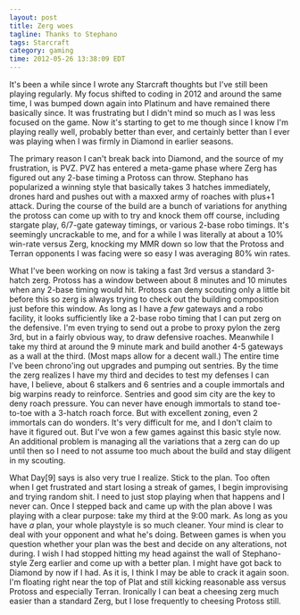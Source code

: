 ```yaml
---
layout: post
title: Zerg woes
tagline: Thanks to Stephano
tags: Starcraft
category: gaming
time: 2012-05-26 13:38:09 EDT
---
```


It's been a while since I wrote any Starcraft thoughts but I've still been playing regularly. My focus shifted to coding in 2012 and around the same time, I was bumped down again into Platinum and have remained there basically since. It was frustrating but I didn't mind so much as I was less focused on the game. Now it's starting to get to me though since I know I'm playing really well, probably better than ever, and certainly better than I ever was playing when I was firmly in Diamond in earlier seasons.

The primary reason I can't break back into Diamond, and the source of my frustration, is PVZ. PVZ has entered a meta-game phase where Zerg has figured out any 2-base timing a Protoss can throw. Stephano has popularized a winning style that basically takes 3 hatches immediately, drones hard and pushes out with a maxxed army of roaches with plus+1 attack. During the course of the build are a bunch of variations for anything the protoss can come up with to try and knock them off course, including stargate play, 6/7-gate gateway timings, or various 2-base robo timings. It's seemingly uncrackable to me, and for a while I was literally at about a 10% win-rate versus Zerg, knocking my MMR down so low that the Protoss and Terran opponents I was facing were so easy I was averaging 80% win rates.

What I've been working on now is taking a fast 3rd versus a standard 3-hatch zerg. Protoss has a window between about 8 minutes and 10 minutes when any 2-base timing would hit. Protoss can deny scouting only a little bit before this so zerg is always trying to check out the building composition just before this window. As long as I have a _few_ gateways and a robo facility, it looks sufficiently like a 2-base robo timing that I can put zerg on the defensive. I'm even trying to send out a probe to proxy pylon the zerg 3rd, but in a fairly obvious way, to draw defensive roaches. Meanwhile I take my third at around the 9 minute mark and build another 4-5 gateways as a wall at the third. (Most maps allow for a decent wall.) The entire time I've been chrono'ing out upgrades and pumping out sentries. By the time the zerg realizes I have my third and decides to test my defenses I can have, I believe, about 6 stalkers and 6 sentries and a couple immortals and big warpins ready to reinforce. Sentries and good sim city are the key to deny roach pressure. You can never have enough immortals to stand toe-to-toe with a 3-hatch roach force. But with excellent zoning, even 2 immortals can do wonders. It's very difficult for me, and I don't claim to have it figured out. But I've won a few games against this basic style now. An additional problem is managing all the variations that a zerg can do up until then so I need to not assume too much about the build and stay diligent in my scouting.

What Day\[9\] says is also very true I realize. Stick to the plan. Too often when I get frustrated and start losing a streak of games, I begin improvising and trying random shit. I need to just stop playing when that happens and I never can. Once I stepped back and came up with the plan above I was playing with a clear purpose: take my third at the 9:00 mark. As long as you have _a_ plan, your whole playstyle is so much cleaner. Your mind is clear to deal with your opponent and what he's doing. Between games is when you question whether your plan was the best and decide on any alterations, not during. I wish I had stopped hitting my head against the wall of Stephano-style Zerg earlier and come up with a better plan. I might have got back to Diamond by now if I had. As it is, I think I may be able to crack it again soon. I'm floating right near the top of Plat and still kicking reasonable ass versus Protoss and especially Terran. Ironically I can beat a cheesing zerg much easier than a standard Zerg, but I lose frequently to cheesing Protoss still.